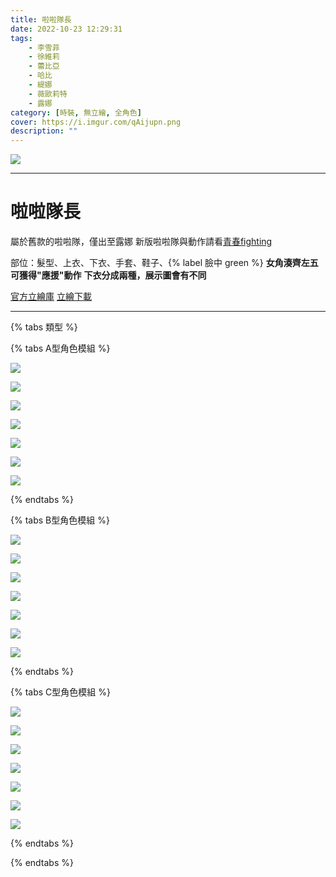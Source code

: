 ```yaml
---
title: 啦啦隊長
date: 2022-10-23 12:29:31
tags:
    - 李雪菲
    - 徐維莉
    - 蕾比亞
    - 哈比
    - 緹娜
    - 薇歐莉特
    - 露娜
category: [時裝, 無立繪, 全角色]
cover: https://i.imgur.com/qAijupn.png
description: ""
---
```


![](https://i.imgur.com/qAijupn.png)

---
# 啦啦隊長

屬於舊款的啦啦隊，僅出至露娜
新版啦啦隊與動作請看[青春fighting](https://connand.github.io/costumes/Fighting/)

部位：髮型、上衣、下衣、手套、鞋子、{% label 臉中 green %} 
**女角湊齊左五可獲得"應援"動作**
**下衣分成兩種，展示圖會有不同**

[官方立繪庫](https://www.naddic.co.kr/ko/game/cls/fansitekit)
[立繪下載](https://closers.vod.nexoncdn.co.kr/site/fansitekit/Closers_FansiteKit_CheerUp_210209_obuaq.zip)



---
{% tabs 類型 %}
<!-- tab 模組A型-->
{% tabs A型角色模組 %}
<!-- tab 李雪菲(Seulbi)-->
[![](https://i.imgur.com/S1bJYeyh.png)](https://i.imgur.com/S1bJYey.png)
<!-- endtab -->
<!-- tab 徐維莉(Yuri)-->
[![](https://i.imgur.com/ZaM4bjNh.png)](https://i.imgur.com/ZaM4bjN.png)
<!-- endtab -->
<!-- tab 蕾比雅(Levia)-->
[![](https://i.imgur.com/VtDUKjdh.png)](https://i.imgur.com/VtDUKjd.png)
<!-- endtab -->
<!-- tab 哈比(Harpy)-->
[![](https://i.imgur.com/0hzrIg5h.png)](https://i.imgur.com/0hzrIg5.png)
<!-- endtab -->
<!-- tab 緹娜(Tina)-->
[![](https://i.imgur.com/MSzmXZvh.png)](https://i.imgur.com/MSzmXZv.png)
<!-- endtab -->
<!-- tab 薇歐莉特(Violet)-->
[![](https://i.imgur.com/gBOdS0jh.png)](https://i.imgur.com/gBOdS0j.png)
<!-- endtab -->
<!-- tab 露娜(Luna)-->
[![](https://i.imgur.com/bDDPySgh.png)](https://i.imgur.com/bDDPySg.png)
<!-- endtab -->
{% endtabs %}
<!-- endtab -->

<!-- tab 模組B型-->
{% tabs B型角色模組 %}
<!-- tab 李雪菲(Seulbi)-->
[![](https://i.imgur.com/E3MZdRwh.png)](https://i.imgur.com/E3MZdRw.png)
<!-- endtab -->
<!-- tab 徐維莉(Yuri)-->
[![](https://i.imgur.com/G6cBsVyh.png)](https://i.imgur.com/G6cBsVy.png)
<!-- endtab -->
<!-- tab 蕾比雅(Levia)-->
[![](https://i.imgur.com/hyOaWwKh.png)](https://i.imgur.com/hyOaWwK.png)
<!-- endtab -->
<!-- tab 哈比(Harpy)-->
[![](https://i.imgur.com/RWQc7jMh.png)](https://i.imgur.com/RWQc7jM.png)
<!-- endtab -->
<!-- tab 緹娜(Tina)-->
[![](https://i.imgur.com/9kJbdddh.png)](https://i.imgur.com/9kJbddd.png)
<!-- endtab -->
<!-- tab 薇歐莉特(Violet)-->
[![](https://i.imgur.com/aSxl4Vuh.png)](https://i.imgur.com/aSxl4Vu.png)
<!-- endtab -->
<!-- tab 露娜(Luna)-->
[![](https://i.imgur.com/eZ6yF4Kh.png)](https://i.imgur.com/eZ6yF4K.png)
<!-- endtab -->
{% endtabs %}
<!-- endtab -->

<!-- tab 模組C型-->
{% tabs C型角色模組 %}
<!-- tab 李雪菲(Seulbi)-->
[![](https://i.imgur.com/8FP3xGrh.png)](https://i.imgur.com/8FP3xGr.png)
<!-- endtab -->
<!-- tab 徐維莉(Yuri)-->
[![](https://i.imgur.com/MnyunVWh.png)](https://i.imgur.com/MnyunVW.png)
<!-- endtab -->
<!-- tab 蕾比雅(Levia)-->
[![](https://i.imgur.com/l5IcFtOh.png)](https://i.imgur.com/l5IcFtO.png)
<!-- endtab -->
<!-- tab 哈比(Harpy)-->
[![](https://i.imgur.com/hEygTwlh.png)](https://i.imgur.com/hEygTwl.png)
<!-- endtab -->
<!-- tab 緹娜(Tina)-->
[![](https://i.imgur.com/77y6hQlh.png)](https://i.imgur.com/77y6hQl.png)
<!-- endtab -->
<!-- tab 薇歐莉特(Violet)-->
[![](https://i.imgur.com/Uj9lxo4h.png)](https://i.imgur.com/Uj9lxo4.png)
<!-- endtab -->
<!-- tab 露娜(Luna)-->
[![](https://i.imgur.com/JN5UtBQh.png)](https://i.imgur.com/JN5UtBQ.png)
<!-- endtab -->
{% endtabs %}
<!-- endtab -->

{% endtabs %}